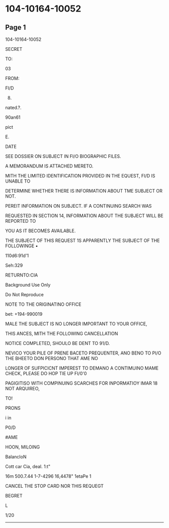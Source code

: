 # 104-10164-10052

## Page 1

104-10164-10052

SECRET

TO:

03

FROM:

FI/D

8.

nated.?.

90an61

pict

E.

DATE

SEE DOSSIER ON SUBJECT IN FI/O BIOGRAPHIC FILES.

A MEMORANDUM IS ATTACHED MERETO.

MITH THE LIMITED IDENTIFICATION PROVIDED IN THE EQUEST, FI/D IS UNABLE TO

DETERMINE WHETHER THERE IS INFORMATION ABOUT TME SUBJECT OR NOT.

PEREIT INFORMATION ON SUBJECT. IF A CONTINUING SEARCH WAS

REQUESTED IN SECTION 14, INFORMATION ABOUT THE SUBJECT WILL BE REPORTED TO

YOU AS IT BECOMES AVAILABLE.

THE SUBJECT OF THIS REQUEST 1S APPARENTLY THE SUBJECT OF THE FOLLOWINGE •

110d6:91d'1

Seh:329

RETURNTO:CIA

Background Use Only

Do Not Reproduce

NOTE TO THE ORIGINATINO OFFICE

bet: +194-990019

MALE THE SUBJECT IS NO LONGER IMPORTANT TO YOUR OFFICE,

THIS ANCES, MITH THE FOLLOWING CANCELLATION

NOTICE COMPLETED, SHOULO BE DENT TO 91/D.

NEVICO YOUR PILE OF PRENE BACETO PREQUENTER, ANO BENO TO PI/O THE BHEETO DON PERSONO THAT AME NO

LONGER OF SUFPICICNT IMPEREST TO DEMANO A CONTIMUINO MAME CHECK, PLEASE DO HOP TIE UP FI/0'0

PAGIGITISO WITH COMPINUING SCARCHES FOR INPORMATIOY IMAR 18 NOT ARQUIREO,

TO!

PRONS

i in

P0/D

#AME

HOON, MILOING

BalancIoN

Cott car Cia, deal. 1:t"

16m 500.7.44 1-7-4296 16,4478" 1etaPe 1

CANCEL THE STOP CARD NOR THIS REQUEGT

BEGRET

L

1/20

---

